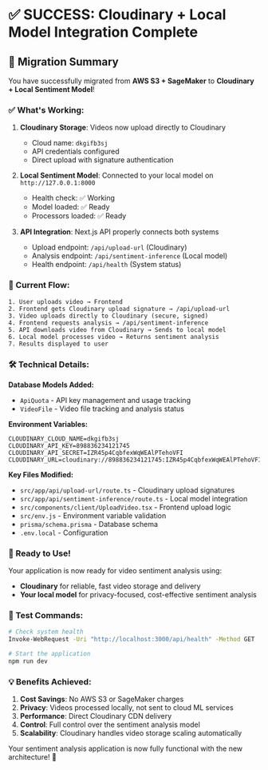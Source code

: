 # ✅ SUCCESS: Cloudinary + Local Model Integration Complete

## 🎯 Migration Summary

You have successfully migrated from **AWS S3 + SageMaker** to **Cloudinary + Local Sentiment Model**!

### ✅ What's Working:

1. **Cloudinary Storage**: Videos now upload directly to Cloudinary
   - Cloud name: `dkgifb3sj`
   - API credentials configured
   - Direct upload with signature authentication

2. **Local Sentiment Model**: Connected to your local model on `http://127.0.0.1:8000`
   - Health check: ✅ Working
   - Model loaded: ✅ Ready
   - Processors loaded: ✅ Ready

3. **API Integration**: Next.js API properly connects both systems
   - Upload endpoint: `/api/upload-url` (Cloudinary)
   - Analysis endpoint: `/api/sentiment-inference` (Local model)
   - Health endpoint: `/api/health` (System status)

### 🔄 Current Flow:

```
1. User uploads video → Frontend
2. Frontend gets Cloudinary upload signature → /api/upload-url
3. Video uploads directly to Cloudinary (secure, signed)
4. Frontend requests analysis → /api/sentiment-inference
5. API downloads video from Cloudinary → Sends to local model
6. Local model processes video → Returns sentiment analysis
7. Results displayed to user
```

### 🛠️ Technical Details:

**Database Models Added:**
- `ApiQuota` - API key management and usage tracking
- `VideoFile` - Video file tracking and analysis status

**Environment Variables:**
```env
CLOUDINARY_CLOUD_NAME=dkgifb3sj
CLOUDINARY_API_KEY=898836234121745
CLOUDINARY_API_SECRET=IZR45p4CqbfexWqWEAlPTehoVFI
CLOUDINARY_URL=cloudinary://898836234121745:IZR45p4CqbfexWqWEAlPTehoVFI@dkgifb3sj
```

**Key Files Modified:**
- `src/app/api/upload-url/route.ts` - Cloudinary upload signatures
- `src/app/api/sentiment-inference/route.ts` - Local model integration
- `src/components/client/UploadVideo.tsx` - Frontend upload logic
- `src/env.js` - Environment variable validation
- `prisma/schema.prisma` - Database schema
- `.env.local` - Configuration

### 🚀 Ready to Use!

Your application is now ready for video sentiment analysis using:
- **Cloudinary** for reliable, fast video storage and delivery
- **Your local model** for privacy-focused, cost-effective sentiment analysis

### 🧪 Test Commands:

```bash
# Check system health
Invoke-WebRequest -Uri "http://localhost:3000/api/health" -Method GET

# Start the application
npm run dev
```

### 💡 Benefits Achieved:

1. **Cost Savings**: No AWS S3 or SageMaker charges
2. **Privacy**: Videos processed locally, not sent to cloud ML services
3. **Performance**: Direct Cloudinary CDN delivery
4. **Control**: Full control over the sentiment analysis model
5. **Scalability**: Cloudinary handles video storage scaling automatically

Your sentiment analysis application is now fully functional with the new architecture! 🎉
